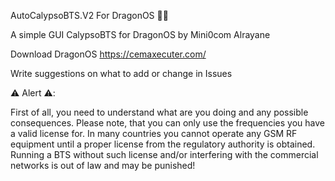 AutoCalypsoBTS.V2 For DragonOS 📱📞

A simple GUI CalypsoBTS for DragonOS by Mini0com Alrayane

Download DragonOS https://cemaxecuter.com/

Write suggestions on what to add or change in Issues

⚠️ Alert ⚠️:

First of all, you need to understand what are you doing and any possible consequences. Please note, that you can only use the frequencies you have a valid license for. In many countries you cannot operate any GSM RF equipment until a proper license from the regulatory authority is obtained. Running a BTS without such license and/or interfering with the commercial networks is out of law and may be punished!

